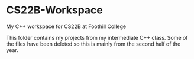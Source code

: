 # CS22B-Workspace
My C++ workspace for CS22B at Foothill College

This folder contains my projects from my intermediate C++ class. 
Some of the files have been deleted so this is mainly from the second half of the year.
